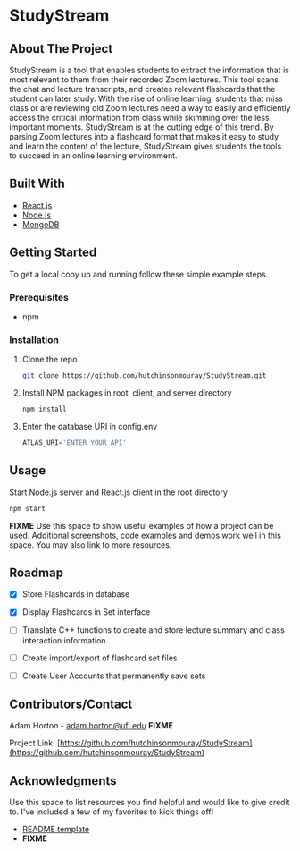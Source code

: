 # StudyStream

## About The Project

StudyStream is a tool that enables students to extract the information that is most relevant to them from their recorded Zoom lectures. This tool scans the chat and lecture transcripts, and creates relevant flashcards that the student can later study. With the rise of online learning, students that miss class or are reviewing old Zoom lectures need a way to easily and efficiently access the critical information from class while skimming over the less important moments. StudyStream is at the cutting edge of this trend. By parsing Zoom lectures into a flashcard format that makes it easy to study and learn the content of the lecture, StudyStream gives students the tools to succeed in an online learning environment.


## Built With

* [React.js](https://reactjs.org/)
* [Node.js](https://https://nodejs.org)
* [MongoDB](https://www.mongodb.com/)



## Getting Started

To get a local copy up and running follow these simple example steps.

### Prerequisites

* npm

### Installation

1. Clone the repo
   ```sh
   git clone https://github.com/hutchinsonmouray/StudyStream.git
   ```
2. Install NPM packages in root, client, and server directory
   ```sh
   npm install
   ```
3. Enter the database URI in config.env
   ```js
   ATLAS_URI='ENTER YOUR API'
   ```



<!-- USAGE EXAMPLES -->
## Usage

Start Node.js server and React.js client in the root directory
   ```sh
   npm start
   ```

**FIXME**
Use this space to show useful examples of how a project can be used. Additional screenshots, code examples and demos work well in this space. You may also link to more resources.

<!-- ROADMAP -->
## Roadmap

- [x] Store Flashcards in database
- [x] Display Flashcards in Set interface
- [ ] Translate C++ functions to create and store lecture summary and class interaction information
- [ ] Create import/export of flashcard set files
- [ ] Create User Accounts that permanently save sets


<!-- CONTACT -->
## Contributors/Contact

Adam Horton - adam.horton@ufl.edu
**FIXME**

Project Link: [https://github.com/hutchinsonmouray/StudyStream](https://github.com/hutchinsonmouray/StudyStream)



<!-- ACKNOWLEDGMENTS -->
## Acknowledgments

Use this space to list resources you find helpful and would like to give credit to. I've included a few of my favorites to kick things off!

* [README template](https://github.com/othneildrew/Best-README-Template)
* **FIXME**